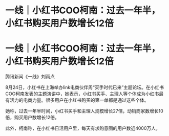 # 一线｜小红书COO柯南：过去一年半，小红书购买用户数增长12倍

# 一线｜小红书COO柯南：过去一年半，小红书购买用户数增长12倍

腾讯新闻《一线》刘雨点

8月24日，小红书在上海举办link电商伙伴周“买手时代已来”主题论坛。在小红书COO柯南发表的主题演讲中，她表示，小红书买手、主理人等个体成为小红书最有活力的电商力量。很多用户在小红书购买的第一单都是通过这些个体。

她称，过去一年半时间，小红书买手和主理人规模增长27倍，动销商家数增长10倍，购买用户数增长12倍。

此外，柯南称，在小红书日活用户里，每天有求购意图的用户数近4000万人。

